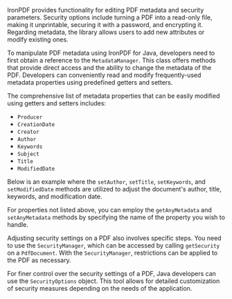 IronPDF provides functionality for editing PDF metadata and security parameters. Security options include turning a PDF into a read-only file, making it unprintable, securing it with a password, and encrypting it. Regarding metadata, the library allows users to add new attributes or modify existing ones.

To manipulate PDF metadata using IronPDF for Java, developers need to first obtain a reference to the `MetadataManager`. This class offers methods that provide direct access and the ability to change the metadata of the PDF. Developers can conveniently read and modify frequently-used metadata properties using predefined getters and setters.

The comprehensive list of metadata properties that can be easily modified using getters and setters includes:

- `Producer`
- `CreationDate`
- `Creator`
- `Author`
- `Keywords`
- `Subject`
- `Title`
- `ModifiedDate`

Below is an example where the `setAuthor`, `setTitle`, `setKeywords`, and `setModifiedDate` methods are utilized to adjust the document's author, title, keywords, and modification date.

For properties not listed above, you can employ the `getAnyMetadata` and `setAnyMetadata` methods by specifying the name of the property you wish to handle.

Adjusting security settings on a PDF also involves specific steps. You need to use the `SecurityManager`, which can be accessed by calling `getSecurity` on a `PdfDocument`. With the `SecurityManager`, restrictions can be applied to the PDF as necessary.

For finer control over the security settings of a PDF, Java developers can use the `SecurityOptions` object. This tool allows for detailed customization of security measures depending on the needs of the application.